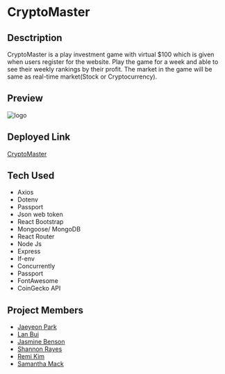 # CryptoMaster

## Desctription
CryptoMaster is a play investment game with virtual $100 which is given when users register for the website. Play the game for a week and able to see their weekly rankings by their profit. The market in the game will be same as real-time market(Stock or Cryptocurrency).

## Preview
![logo](https://cdn.discordapp.com/attachments/898283948860407819/900816588314382386/Screen_Shot_2021-10-21_at_2.43.18_PM.png)

## Deployed Link
[CryptoMaster](https://github.com/Lan714/Crypto-Game-Project)
## Tech Used
* Axios
* Dotenv
* Passport
* Json web token
* React Bootstrap
* Mongoose/ MongoDB
* React Router
* Node Js
* Express
* If-env
* Concurrently
* Passport
* FontAwesome
* CoinGecko API
## Project Members
* [Jaeyeon Park](https://github.com/jypkr)
* [Lan Bui](https://github.com/Lan714)
* [Jasmine Benson](https://github.com/jjbenson13)
* [Shannon Rayes](https://github.com/shannono18)
* [Remi Kim](https://github.com/remireems)
* [Samantha Mack](https://github.com/Heaulin)

